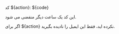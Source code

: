کد ${action}: ${code}

این کد یک ساعت دیگر منقضی می شود.

اگر برای ${action} نکرده اید، فقط این ایمیل را نادیده بگیرید.
